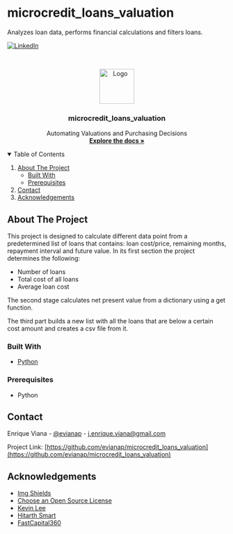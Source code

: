 # microcredit_loans_valuation
Analyzes loan data, performs financial calculations and filters loans.
<!-- Find and Replace All [repo_name] -->
<!-- Replace [product-screenshot] [product-url] -->
<!-- Other Badgets https://naereen.github.io/badges/ -->
[![LinkedIn][linkedin-shield]][linkedin-url]
<!-- [![License][license-shield]][license-url] -->

<!-- PROJECT LOGO -->
<br />
<p align="center">
  <a href="https://github.com/evianap/microcredit_loans_valuation/blob/main/microloans/images/Microloans.jpeg">
    <img src="images/microloans.jpeg" alt="Logo" width="80" height="80">
  </a>

  <h3 align="center">microcredit_loans_valuation</h3>

  <p align="center">
    Automating Valuations and Purchasing Decisions
    <br />
    <a href="https://github.com/evianap/microcredit_loans_valuation"><strong>Explore the docs »</strong></a>
    <br />
  </p>
</p>

<!-- TABLE OF CONTENTS -->
<details open="open">
  <summary>Table of Contents</summary>
  <ol>
    <li>
      <a href="#about-the-project">About The Project</a>
      <ul>
        <li><a href="#built-with">Built With</a></li>
      </ul>
      <ul>
        <li><a href="#prerequisites">Prerequisites</a></li>
      </ul>
    </li>
    <li><a href="#contact">Contact</a></li>
    <li><a href="#acknowledgements">Acknowledgements</a></li>
  </ol>
</details>

<!-- ABOUT THE PROJECT -->
## About The Project

This project is designed to calculate different data point from a predetermined list of loans that contains: loan cost/price, remaining months, repayment interval and future value. In its first section the project determines the following:
  - Number of loans
  - Total cost of all loans
  - Average loan cost

The second stage calculates net present value from a dictionary using a get function.

The third part builds a new list with all the loans that are below a certain cost amount and creates a csv file from it.

### Built With

<!-- This section should list any major frameworks that you built your project using. Leave any add-ons/plugins for the acknowledgements section. Here are a few examples. -->

* [Python](https://www.python.org/)

### Prerequisites

<!-- This is an example of how to list things you need to use the software and how to install them. -->
* Python

<!-- CONTACT -->
## Contact

Enrique Viana - [@evianap][linkedin-url] - j.enrique.viana@gmail.com

Project Link: [https://github.com/evianap/microcredit_loans_valuation](https://github.com/evianap/microcredit_loans_valuation)

<!-- ACKNOWLEDGEMENTS -->
## Acknowledgements

* [Img Shields](https://shields.io)
* [Choose an Open Source License](https://choosealicense.com)
* [Kevin Lee](https://github.com/kevinclee26/)
* [Hitarth Smart]()
* [FastCapital360](https://www.fastcapital360.com/wp-content/uploads/2021/07/Graphic_01-9.jpg)

<!-- MARKDOWN LINKS & IMAGES -->
<!-- https://www.markdownguide.org/basic-syntax/#reference-style-links -->

<!-- [license-shield]: 
[license-url]:  -->
[linkedin-shield]: https://img.shields.io/badge/-LinkedIn-black.svg?style=for-the-badge&logo=linkedin&colorB=555
[linkedin-url]: https://www.linkedin.com/in/enriqueviana/
[product-screenshot]: https://github.com/kevinclee26/sentiment_analysis_classification/blob/main/images/strengths_and_challenges.png?raw=true
[product-url]: https://www.fastcapital360.com/wp-content/uploads/2021/07/Graphic_01-9.jpg
